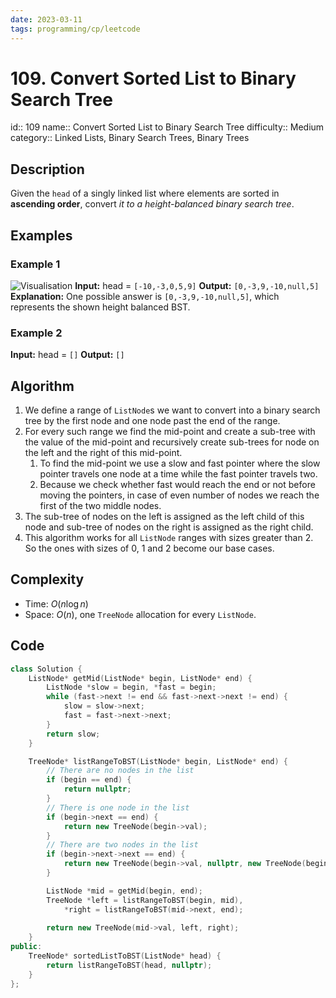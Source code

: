 ```yaml
---
date: 2023-03-11
tags: programming/cp/leetcode
---
```


# 109. Convert Sorted List to Binary Search Tree 

id:: 109
name:: Convert Sorted List to Binary Search Tree
difficulty:: Medium
category:: Linked Lists, Binary Search Trees, Binary Trees

## Description
Given the `head` of a singly linked list where elements are sorted in **ascending order**, convert _it to a_ _height-balanced binary search tree_.

## Examples
### Example 1
![Visualisation](https://assets.leetcode.com/uploads/2020/08/17/linked.jpg)
**Input:** head = `[-10,-3,0,5,9]`
**Output:** `[0,-3,9,-10,null,5]`
**Explanation:** One possible answer is `[0,-3,9,-10,null,5]`, which represents the shown height balanced BST.

### Example 2
**Input:** head = `[]`
**Output:** `[]`

## Algorithm
1. We define a range of `ListNode`s we want to convert into a binary search tree by the first node and one node past the end of the range.
2. For every such range we find the mid-point and create a sub-tree with the value of the mid-point and recursively create sub-trees for node on the left and the right of this mid-point.
	1. To find the mid-point we use a slow and fast pointer where the slow pointer travels one node at a time while the fast pointer travels two. 
	2. Because we check whether fast would reach the end or not before moving the pointers, in case of even number of nodes we reach the first of the two middle nodes.
3. The sub-tree of nodes on the left is assigned as the left child of this node and sub-tree of nodes on the right is assigned as the right child.
4. This algorithm works for all `ListNode` ranges with sizes greater than 2. So the ones with sizes of 0, 1 and 2 become our base cases.

## Complexity
- Time: $O(n \log n)$
- Space: $O(n)$, one `TreeNode` allocation for every `ListNode`.

## Code
```cpp
class Solution {
    ListNode* getMid(ListNode* begin, ListNode* end) {
        ListNode *slow = begin, *fast = begin;
        while (fast->next != end && fast->next->next != end) {
            slow = slow->next;
            fast = fast->next->next;
        }
        return slow;
    }

    TreeNode* listRangeToBST(ListNode* begin, ListNode* end) {
        // There are no nodes in the list
        if (begin == end) {
            return nullptr;
        }
        // There is one node in the list
        if (begin->next == end) {
            return new TreeNode(begin->val);
        }
        // There are two nodes in the list
        if (begin->next->next == end) {
            return new TreeNode(begin->val, nullptr, new TreeNode(begin->next->val));
        }

        ListNode *mid = getMid(begin, end);
        TreeNode *left = listRangeToBST(begin, mid),
            *right = listRangeToBST(mid->next, end);
        
        return new TreeNode(mid->val, left, right);
    }
public:
    TreeNode* sortedListToBST(ListNode* head) {
        return listRangeToBST(head, nullptr);
    }
};
```